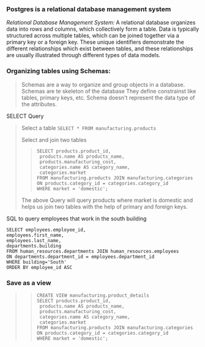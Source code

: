 ### Postgres is a relational database management system

*Relational Database Management System:*
A relational database organizes data into rows and columns, 
which collectively form a table. Data is typically structured across multiple tables,
which can be joined together via a primary key or a foreign key. 
These unique identifiers demonstrate the different relationships which exist between tables,
and these relationships are usually illustrated through different types of data models. 

### Organizing tables using Schemas:
> Schemas are a way to organize and group objects in a database.
> Schemas are te skeleton of the database
> They define constrainst like tables, primary keys, etc.
> Schema doesn't represent the data type of the attributes.

SELECT Query
> Select a table `SELECT * FROM manufacturing.products`
>
> Select and join two tables
>>``` 
>> SELECT products.product_id,
>>	products.name AS products_name,
>>	products.manufacturing_cost,
>>	categories.name AS category_name,
>>	categories.market
>> FROM manufacturing.products JOIN manufacturing.categories
>> ON products.category_id = categories.category_id
>>WHERE market = 'domestic';
>>```
> The above Query will query products where market is domestic and helps us join two tables with the help of primary and foreign keys.

SQL to query employees that work in the south building
```commandline
SELECT employees.employee_id,
employees.first_name,
employees.last_name,
departments.building
FROM human_resources.departments JOIN human_resources.employees
ON departments.department_id = employees.department_id
WHERE building='South'
ORDER BY employee_id ASC

```

### Save as a view 
>>```
>> CREATE VIEW manufacturing.product_details 
>> SELECT products.product_id,
>>	products.name AS products_name,
>>	products.manufacturing_cost,
>>	categories.name AS category_name,
>>	categories.market
>> FROM manufacturing.products JOIN manufacturing.categories
>> ON products.category_id = categories.category_id
>>WHERE market = 'domestic';
>>```